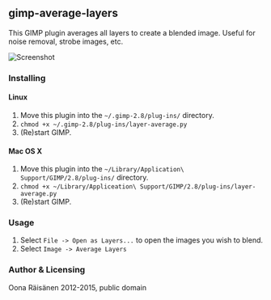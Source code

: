 ## gimp-average-layers

This GIMP plugin averages all layers to create a blended image. Useful for noise removal, strobe images, etc.

![Screenshot](http://oona.windytan.com/average.jpg)

### Installing

#### Linux

1. Move this plugin into the `~/.gimp-2.8/plug-ins/` directory.
2. `chmod +x ~/.gimp-2.8/plug-ins/layer-average.py`
3. (Re)start GIMP.

#### Mac OS X

1. Move this plugin into the `~/Library/Application\ Support/GIMP/2.8/plug-ins/` directory.
2. `chmod +x ~/Library/Appliceation\ Support/GIMP/2.8/plug-ins/layer-average.py`
3. (Re)start GIMP.

### Usage

1. Select `File -> Open as Layers...` to open the images you wish to blend.
2. Select `Image -> Average Layers`

### Author & Licensing
Oona Räisänen 2012-2015, public domain
